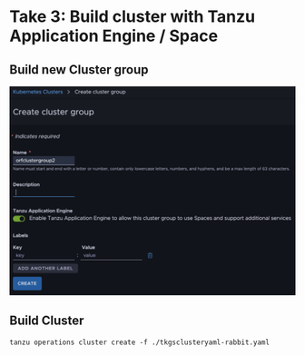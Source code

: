# Take 3: Build cluster with Tanzu Application Engine / Space



## Build new Cluster group

![Version](https://github.com/ogelbric/RabbitMQ/blob/main/Tanzu_Platform_Build_with_Space/cl2wspace.png)

## Build Cluster
```
tanzu operations cluster create -f ./tkgsclusteryaml-rabbit.yaml
```
